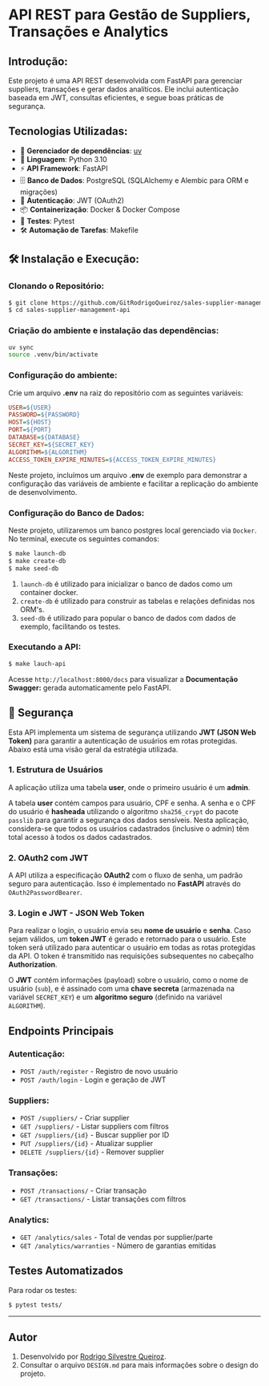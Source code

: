 
# API REST para Gestão de Suppliers, Transações e Analytics

## Introdução:
Este projeto é uma API REST desenvolvida com FastAPI para gerenciar suppliers, transações e gerar dados analíticos. Ele inclui autenticação baseada em JWT, consultas eficientes, e segue boas práticas de segurança.

##  Tecnologias Utilizadas:
- 🔄  **Gerenciador de dependências**: [uv](https://github.com/astral-sh/uv) 
- 🐍 **Linguagem**: Python 3.10
- ⚡ **API Framework**: FastAPI
- 🗄️ **Banco de Dados**: PostgreSQL (SQLAlchemy e Alembic para ORM e migrações)
- 🔐 **Autenticação**: JWT (OAuth2)
- 📦 **Containerização**: Docker & Docker Compose
- 🧪 **Testes**: Pytest
- 🛠️ **Automação de Tarefas**: Makefile


## 🛠️ Instalação e Execução:

### Clonando o Repositório:
```sh
$ git clone https://github.com/GitRodrigoQueiroz/sales-supplier-management-api.git
$ cd sales-supplier-management-api

```

### Criação do ambiente e instalação das dependências:

```bash
uv sync
source .venv/bin/activate  
```

### Configuração do ambiente:
Crie um arquivo **.env** na raiz do repositório com as seguintes variáveis:
```ini
USER=${USER}
PASSWORD=${PASSWORD}
HOST=${HOST}
PORT=${PORT}
DATABASE=${DATABASE}
SECRET_KEY=${SECRET_KEY}
ALGORITHM=${ALGORITHM}
ACCESS_TOKEN_EXPIRE_MINUTES=${ACCESS_TOKEN_EXPIRE_MINUTES}
```

Neste projeto, incluímos um arquivo **.env** de exemplo para demonstrar a configuração das variáveis de ambiente e facilitar a replicação do ambiente de desenvolvimento. 

### Configuração do Banco de Dados:

Neste projeto, utilizaremos um banco postgres local gerenciado via `Docker`. No terminal, execute os seguintes comandos:


```bash
$ make launch-db
$ make create-db 
$ make seed-db
```

1. `launch-db` é utilizado para inicializar o banco de dados como um container docker.
2. `create-db` é utilizado para construir as tabelas e relações definidas nos ORM's.
3. `seed-db` é utilizado para popular o banco de dados com dados de exemplo, facilitando os testes.

### Executando a API:
```sh
$ make lauch-api
```

Acesse `http://localhost:8000/docs` para visualizar a **Documentação Swagger:** gerada automaticamente pelo FastAPI.


##  🔐  Segurança

Esta API implementa um sistema de segurança utilizando **JWT (JSON Web Token)** para garantir a autenticação de usuários em rotas protegidas. Abaixo está uma visão geral da estratégia utilizada.

### 1. Estrutura de Usuários

A aplicação utiliza uma tabela **user**, onde o primeiro usuário é um **admin**. 

A tabela **user** contém campos para usuário, CPF e senha. A senha e o CPF do usuário é **hasheada** utilizando o algoritmo `sha256_crypt` do pacote `passlib` para garantir a segurança dos dados sensíveis. Nesta aplicação, considera-se que todos os usuários cadastrados (inclusive o admin) têm total acesso à todos os dados cadastrados.


### 2. OAuth2 com JWT

A API utiliza a especificação **OAuth2** com o fluxo de senha, um padrão seguro para autenticação. Isso é implementado no **FastAPI** através do `OAuth2PasswordBearer`.

### 3. Login e JWT - JSON Web Token

Para realizar o login, o usuário envia seu **nome de usuário** e **senha**. Caso sejam válidos, um **token JWT** é gerado e retornado para o usuário. Este token será utilizado para autenticar o usuário em todas as rotas protegidas da API. O token é transmitido nas requisições subsequentes no cabeçalho **Authorization**. 

O **JWT** contém informações (payload) sobre o usuário, como o nome de usuário (`sub`), e é assinado com uma **chave secreta** (armazenada na variável `SECRET_KEY`) e um **algoritmo seguro** (definido na variável `ALGORITHM`).


## Endpoints Principais

### Autenticação:
- `POST /auth/register` - Registro de novo usuário
- `POST /auth/login` - Login e geração de JWT

### Suppliers:
- `POST /suppliers/` - Criar supplier
- `GET /suppliers/` - Listar suppliers com filtros
- `GET /suppliers/{id}` - Buscar supplier por ID
- `PUT /suppliers/{id}` - Atualizar supplier
- `DELETE /suppliers/{id}` - Remover supplier

### Transações:
- `POST /transactions/` - Criar transação
- `GET /transactions/` - Listar transações com filtros

### Analytics:
- `GET /analytics/sales` - Total de vendas por supplier/parte
- `GET /analytics/warranties` - Número de garantias emitidas



## Testes Automatizados
Para rodar os testes:
```sh
$ pytest tests/
```

---


## Autor
1. Desenvolvido por [Rodrigo Silvestre Queiroz](https://github.com/GitRodrigoQueiroz).
2. Consultar o arquivo `DESIGN.md` para mais informações sobre o design do projeto.